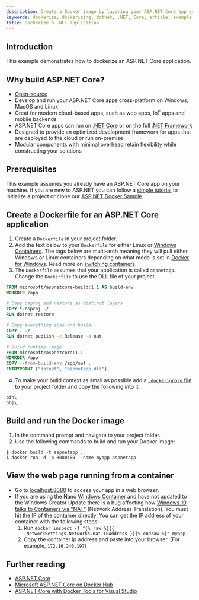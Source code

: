 ```yaml
---
description: Create a Docker image by layering your ASP.NET Core app on debian for Linux Containers or with Windows Nano Server containers using a Dockerfile.
keywords: dockerize, dockerizing, dotnet, .NET, Core, article, example, platform, installation, containers, images, image, dockerfile, build, asp.net, asp.net core
title: Dockerize a .NET application
---
```


## Introduction

This example demonstrates how to dockerize an ASP.NET Core application.

## Why build ASP.NET Core?

- [Open-source](https://github.com/aspnet/home)
- Develop and run your ASP.NET Core apps cross-platform on Windows, MacOS and
  Linux
- Great for modern cloud-based apps, such as web apps, IoT apps and mobile
  backends
- ASP.NET Core apps can run on [.NET
  Core](https://www.microsoft.com/net/core/platform) or on the full [.NET
  Framework](https://www.microsoft.com/net/framework)
- Designed to provide an optimized development framework for apps that are
  deployed to the cloud or run on-premise
- Modular components with minimal overhead retain flexibility while
constructing your solutions

## Prerequisites

This example assumes you already have an ASP.NET Core app
on your machine. If you are new to ASP.NET you can follow a [simple
tutorial](https://www.asp.net/get-started) to initialize a project or clone our [ASP.NET Docker Sample](https://github.com/dotnet/dotnet-docker-samples/tree/master/aspnetapp).

## Create a Dockerfile for an ASP.NET Core application

1.  Create a `Dockerfile` in your project folder.
2.  Add the text below to your `Dockerfile` for either Linux or [Windows
   Containers](https://docs.microsoft.com/en-us/virtualization/windowscontainers/about/).
    The tags below are multi-arch meaning they will pull either Windows or
    Linux containers depending on what mode is set in [Docker for
Windows](https://docs.docker.com/docker-for-windows/). Read more on [switching containers](https://docs.docker.com/docker-for-windows/#switch-between-windows-and-linux-containers).
3.  The `Dockerfile` assumes that your application is called `aspnetapp`. Change
   the `Dockerfile` to use the DLL file of your project.

```dockerfile
FROM microsoft/aspnetcore-build:1.1 AS build-env
WORKDIR /app

# Copy csproj and restore as distinct layers
COPY *.csproj ./
RUN dotnet restore

# Copy everything else and build
COPY . ./
RUN dotnet publish -c Release -o out

# Build runtime image
FROM microsoft/aspnetcore:1.1
WORKDIR /app
COPY --from=build-env /app/out .
ENTRYPOINT ["dotnet", "aspnetapp.dll"]
```

4.  To make your build context as small as possible add a [`.dockerignore`
   file](https://docs.docker.com/engine/reference/builder/#dockerignore-file)
   to your project folder and copy the following into it.

```dockerignore
bin\
obj\
```

## Build and run the Docker image

1.  In the command prompt and navigate to your project folder.
2.  Use the following commands to build and run your Docker image:

```console
$ docker build -t aspnetapp .
$ docker run -d -p 8080:80 --name myapp aspnetapp
```

## View the web page running from a container

* Go to [localhost:8080](http://localhost:8080) to access your app in a web browser.
* If you are using the Nano [Windows
  Container](https://docs.docker.com/docker-for-windows/) and have not updated
   to the Windows Creator Update there is a bug affecting how [Windows 10
   talks to Containers via
  "NAT"](https://github.com/Microsoft/Virtualization-Documentation/issues/181#issuecomment-252671828)
  (Network Address Translation). You must hit the IP of the container
  directly. You can get the IP address of your container with the following
  steps:
  1.  Run `docker inspect -f "{% raw %}{{ .NetworkSettings.Networks.nat.IPAddress }}{% endraw %}" myapp`
  2.  Copy the container ip address and paste into your browser.
  (For example, `172.16.240.197`)

## Further reading

  - [ASP.NET Core](https://docs.microsoft.com/en-us/aspnet/core/)
  - [Microsoft ASP.NET Core on Docker
    Hub](https://hub.docker.com/r/microsoft/aspnetcore/)
  - [ASP.NET Core with Docker Tools for Visual
    Studio](https://blogs.msdn.microsoft.com/webdev/2016/11/16/new-docker-tools-for-visual-studio/)